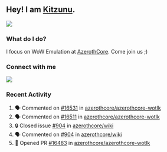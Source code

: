 ## Hey! I am [Kitzunu](https://Github.com/Kitzunu).

<!--<a href="https://github-readme-stats.kitzunu.vercel.app/api?username=Kitzunu&show_icons=true&theme=dark">
  <img align="center" src="https://github-readme-stats.kitzunu.vercel.app/api?username=Kitzunu&show_icons=true&theme=dark" />
</a>-->
<a href="https://github-readme-stats.kitzunu.vercel.app/api?username=Kitzunu&show_icons=true&theme=dark">
  <img align="center" src="https://github-readme-stats.vercel.app/api/top-langs/?username=Kitzunu&layout=compact&theme=dark" />
</a>

### What do I do?

I focus on WoW Emulation at [AzerothCore](https://Github.com/AzerothCore). Come join us ;)

### Connect with me
[![](https://img.shields.io/badge/AzerothCore%20Discord-Connect%20with%20me!-green)](https://discord.com/invite/gkt4y2x)

### Recent Activity

<!--START_SECTION:activity-->
1. 🗣 Commented on [#16531](https://github.com/azerothcore/azerothcore-wotlk/issues/16531) in [azerothcore/azerothcore-wotlk](https://github.com/azerothcore/azerothcore-wotlk)
2. 🗣 Commented on [#16511](https://github.com/azerothcore/azerothcore-wotlk/issues/16511) in [azerothcore/azerothcore-wotlk](https://github.com/azerothcore/azerothcore-wotlk)
3. 🔒 Closed issue [#904](https://github.com/azerothcore/wiki/issues/904) in [azerothcore/wiki](https://github.com/azerothcore/wiki)
4. 🗣 Commented on [#904](https://github.com/azerothcore/wiki/issues/904) in [azerothcore/wiki](https://github.com/azerothcore/wiki)
5. 💪 Opened PR [#16483](https://github.com/azerothcore/azerothcore-wotlk/pull/16483) in [azerothcore/azerothcore-wotlk](https://github.com/azerothcore/azerothcore-wotlk)
<!--END_SECTION:activity-->

